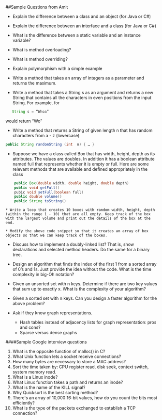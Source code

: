 ﻿##Sample Questions from Amit
* Explain the difference between a class and an object (for Java or C#)
* Explain the difference between an interface and a class (for Java or C#)
* What is the difference between a static variable and an instance variable?
* What is method overloading?
* What is method overriding?
* Explain polymorphism with a simple example




* Write a method that takes an array of integers as a parameter and returns the maximum.


* Write a method that takes a String s as an argument and returns a new String that contains all the characters in even positions from the input String. For example, for
```java
   String s = “Whoa”
```
would return “Wo”

* Write a method that returns a String of given length n that has random characters from a - z (lowercase)
```java
public String randomString (int  n) { … }
```

* Suppose we have a class called Box that has width, height, depth  as its attributes. The
values are doubles. In addition it has a boolean attribute named full that represents whether
it is empty or full. Here are some relevant methods that are available and defined appropriately
in the class
```java
    public Box(double width, double height, double depth)
    public void getFull()
    pubic void setFull(boolean full)
    public double volume()
    public String toString()
```
    * Write a loop that creates 10 boxes with random width, height, depth (within the range 1 - 10) that are all empty. Keep track of the box with the largest volume and print out the details of the box at the end.

    * Modify the above code snippet so that it creates an array of box objects so that we can keep track of the boxes.

  * Discuss how to implement a doubly-linked list? That is, show declarations and selected method headers. Do the same for a binary tree.

  * Design an algorithm that finds the index of the first 1 from a sorted array of 0’s and 1s. Just provide the idea without the code. What is the time complexity in big-Oh notation?

  * Given an unsorted set with n keys. Determine if there are two key values that sum up to exactly x. What is the complexity of your algorithm?
  * Given a sorted set with n keys. Can you design a faster algorithm for the above problem?

* Ask if they know graph representations. 
  * Hash tables instead of adjacency lists for graph representation: pros and cons?
  * Sparse versus dense graphs



####Sample Google interview questions


1. What is the opposite function of malloc() in C?
2. What Unix function lets a socket receive connections?
3. How many bytes are necessary to store a MAC address?
4. Sort the time taken by: CPU register read, disk seek, context switch, system memory read.
5. What is a Linux inode?
6. What Linux function takes a path and returns an inode?
7. What is the name of the KILL signal?
8. Why Quicksort is the best sorting method?
9. There's an array of 10,000 16-bit values, how do you count the bits most efficiently?
10. What is the type of the packets exchanged to establish a TCP connection?
